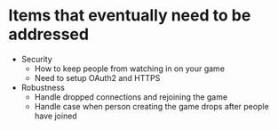 # Items that eventually need to be addressed

- Security
  - How to keep people from watching in on your game
  - Need to setup OAuth2 and HTTPS
- Robustness
  - Handle dropped connections and rejoining the game
  - Handle case when person creating the game drops after people have joined
